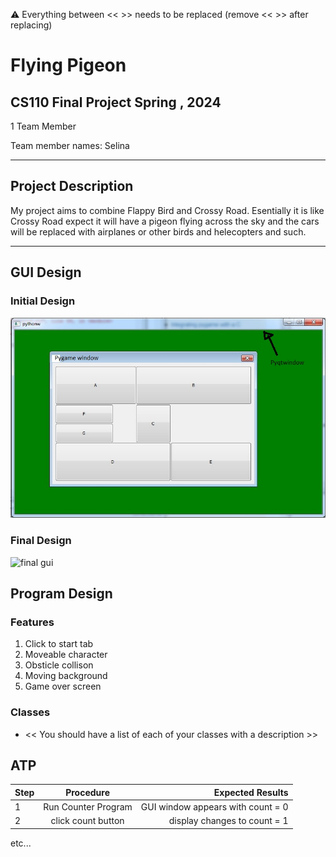 
:warning: Everything between << >> needs to be replaced (remove << >> after replacing)

# Flying Pigeon
## CS110 Final Project  Spring , 2024

1 Team Member

Team member names: Selina

***

## Project Description

My project aims to combine Flappy Bird and Crossy Road. Esentially it is like Crossy Road expect it will have a pigeon flying across the sky and the cars will be replaced with airplanes or other birds and helecopters and such.

***    

## GUI Design

### Initial Design

![initial gui](assets/gui.jpg)

### Final Design

![final gui](assets/finalgui.jpg)

## Program Design

### Features

1. Click to start tab
2. Moveable character
3. Obsticle collison
4. Moving background
5. Game over screen

### Classes

- << You should have a list of each of your classes with a description >>

## ATP

| Step                 |Procedure             |Expected Results                   |
|----------------------|:--------------------:|----------------------------------:|
|  1                   | Run Counter Program  |GUI window appears with count = 0  |
|  2                   | click count button   | display changes to count = 1      |
etc...
